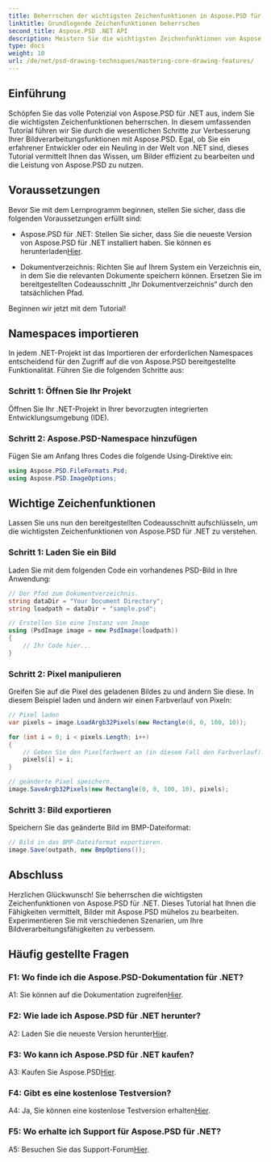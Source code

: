 ```yaml
---
title: Beherrschen der wichtigsten Zeichenfunktionen in Aspose.PSD für .NET
linktitle: Grundlegende Zeichenfunktionen beherrschen
second_title: Aspose.PSD .NET API
description: Meistern Sie die wichtigsten Zeichenfunktionen von Aspose.PSD für .NET mit unserem Schritt-für-Schritt-Tutorial. Verbessern Sie Ihre Bildverarbeitungsfähigkeiten mühelos.
type: docs
weight: 10
url: /de/net/psd-drawing-techniques/mastering-core-drawing-features/
---
```

## Einführung

Schöpfen Sie das volle Potenzial von Aspose.PSD für .NET aus, indem Sie die wichtigsten Zeichenfunktionen beherrschen. In diesem umfassenden Tutorial führen wir Sie durch die wesentlichen Schritte zur Verbesserung Ihrer Bildverarbeitungsfunktionen mit Aspose.PSD. Egal, ob Sie ein erfahrener Entwickler oder ein Neuling in der Welt von .NET sind, dieses Tutorial vermittelt Ihnen das Wissen, um Bilder effizient zu bearbeiten und die Leistung von Aspose.PSD zu nutzen.

## Voraussetzungen

Bevor Sie mit dem Lernprogramm beginnen, stellen Sie sicher, dass die folgenden Voraussetzungen erfüllt sind:

-  Aspose.PSD für .NET: Stellen Sie sicher, dass Sie die neueste Version von Aspose.PSD für .NET installiert haben. Sie können es herunterladen[Hier](https://releases.aspose.com/psd/net/).

- Dokumentverzeichnis: Richten Sie auf Ihrem System ein Verzeichnis ein, in dem Sie die relevanten Dokumente speichern können. Ersetzen Sie im bereitgestellten Codeausschnitt „Ihr Dokumentverzeichnis“ durch den tatsächlichen Pfad.

Beginnen wir jetzt mit dem Tutorial!

## Namespaces importieren

In jedem .NET-Projekt ist das Importieren der erforderlichen Namespaces entscheidend für den Zugriff auf die von Aspose.PSD bereitgestellte Funktionalität. Führen Sie die folgenden Schritte aus:

### Schritt 1: Öffnen Sie Ihr Projekt

Öffnen Sie Ihr .NET-Projekt in Ihrer bevorzugten integrierten Entwicklungsumgebung (IDE).

### Schritt 2: Aspose.PSD-Namespace hinzufügen

Fügen Sie am Anfang Ihres Codes die folgende Using-Direktive ein:

```csharp
using Aspose.PSD.FileFormats.Psd;
using Aspose.PSD.ImageOptions;
```

## Wichtige Zeichenfunktionen

Lassen Sie uns nun den bereitgestellten Codeausschnitt aufschlüsseln, um die wichtigsten Zeichenfunktionen von Aspose.PSD für .NET zu verstehen.

### Schritt 1: Laden Sie ein Bild

Laden Sie mit dem folgenden Code ein vorhandenes PSD-Bild in Ihre Anwendung:

```csharp
// Der Pfad zum Dokumentverzeichnis.
string dataDir = "Your Document Directory";
string loadpath = dataDir + "sample.psd";

// Erstellen Sie eine Instanz von Image
using (PsdImage image = new PsdImage(loadpath))
{
    // Ihr Code hier...
}
```

### Schritt 2: Pixel manipulieren

Greifen Sie auf die Pixel des geladenen Bildes zu und ändern Sie diese. In diesem Beispiel laden und ändern wir einen Farbverlauf von Pixeln:

```csharp
// Pixel laden
var pixels = image.LoadArgb32Pixels(new Rectangle(0, 0, 100, 10));

for (int i = 0; i < pixels.Length; i++)
{
    // Geben Sie den Pixelfarbwert an (in diesem Fall den Farbverlauf).
    pixels[i] = i;
}

// geänderte Pixel speichern.
image.SaveArgb32Pixels(new Rectangle(0, 0, 100, 10), pixels);
```

### Schritt 3: Bild exportieren

Speichern Sie das geänderte Bild im BMP-Dateiformat:

```csharp
// Bild in das BMP-Dateiformat exportieren.
image.Save(outpath, new BmpOptions());
```

## Abschluss

Herzlichen Glückwunsch! Sie beherrschen die wichtigsten Zeichenfunktionen von Aspose.PSD für .NET. Dieses Tutorial hat Ihnen die Fähigkeiten vermittelt, Bilder mit Aspose.PSD mühelos zu bearbeiten. Experimentieren Sie mit verschiedenen Szenarien, um Ihre Bildverarbeitungsfähigkeiten zu verbessern.

## Häufig gestellte Fragen

### F1: Wo finde ich die Aspose.PSD-Dokumentation für .NET?

 A1: Sie können auf die Dokumentation zugreifen[Hier](https://reference.aspose.com/psd/net/).

### F2: Wie lade ich Aspose.PSD für .NET herunter?

 A2: Laden Sie die neueste Version herunter[Hier](https://releases.aspose.com/psd/net/).

### F3: Wo kann ich Aspose.PSD für .NET kaufen?

 A3: Kaufen Sie Aspose.PSD[Hier](https://purchase.aspose.com/buy).

### F4: Gibt es eine kostenlose Testversion?

 A4: Ja, Sie können eine kostenlose Testversion erhalten[Hier](https://releases.aspose.com/).

### F5: Wo erhalte ich Support für Aspose.PSD für .NET?

 A5: Besuchen Sie das Support-Forum[Hier](https://forum.aspose.com/c/psd/34).